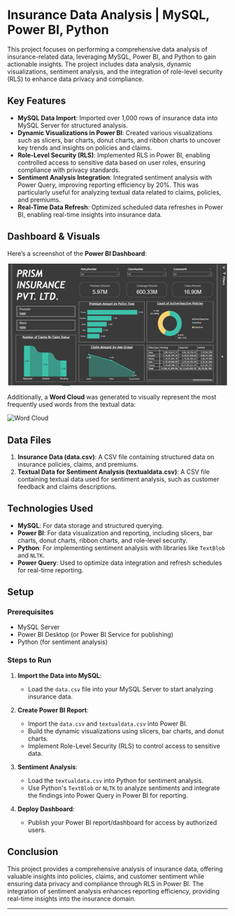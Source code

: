 # Insurance Data Analysis | MySQL, Power BI, Python

This project focuses on performing a comprehensive data analysis of insurance-related data, leveraging MySQL, Power BI, and Python to gain actionable insights. The project includes data analysis, dynamic visualizations, sentiment analysis, and the integration of role-level security (RLS) to enhance data privacy and compliance.

## Key Features

- **MySQL Data Import**: Imported over 1,000 rows of insurance data into MySQL Server for structured analysis.
- **Dynamic Visualizations in Power BI**: Created various visualizations such as slicers, bar charts, donut charts, and ribbon charts to uncover key trends and insights on policies and claims.
- **Role-Level Security (RLS)**: Implemented RLS in Power BI, enabling controlled access to sensitive data based on user roles, ensuring compliance with privacy standards.
- **Sentiment Analysis Integration**: Integrated sentiment analysis with Power Query, improving reporting efficiency by 20%. This was particularly useful for analyzing textual data related to claims, policies, and premiums.
- **Real-Time Data Refresh**: Optimized scheduled data refreshes in Power BI, enabling real-time insights into insurance data.

## Dashboard & Visuals

Here’s a screenshot of the **Power BI Dashboard**:

![Dashboard](images/dashboard.png)

Additionally, a **Word Cloud** was generated to visually represent the most frequently used words from the textual data:

![Word Cloud](images/wordcloud.png)

## Data Files

1. **Insurance Data (data.csv)**: A CSV file containing structured data on insurance policies, claims, and premiums.
2. **Textual Data for Sentiment Analysis (textualdata.csv)**: A CSV file containing textual data used for sentiment analysis, such as customer feedback and claims descriptions.

## Technologies Used

- **MySQL**: For data storage and structured querying.
- **Power BI**: For data visualization and reporting, including slicers, bar charts, donut charts, ribbon charts, and role-level security.
- **Python**: For implementing sentiment analysis with libraries like `TextBlob` and `NLTK`.
- **Power Query**: Used to optimize data integration and refresh schedules for real-time reporting.

## Setup

### Prerequisites

- MySQL Server
- Power BI Desktop (or Power BI Service for publishing)
- Python (for sentiment analysis)

### Steps to Run

1. **Import the Data into MySQL**:
   - Load the `data.csv` file into your MySQL Server to start analyzing insurance data.
   
2. **Create Power BI Report**:
   - Import the `data.csv` and `textualdata.csv` into Power BI.
   - Build the dynamic visualizations using slicers, bar charts, and donut charts.
   - Implement Role-Level Security (RLS) to control access to sensitive data.
   
3. **Sentiment Analysis**:
   - Load the `textualdata.csv` into Python for sentiment analysis.
   - Use Python's `TextBlob` or `NLTK` to analyze sentiments and integrate the findings into Power Query in Power BI for reporting.

4. **Deploy Dashboard**:
   - Publish your Power BI report/dashboard for access by authorized users.

## Conclusion

This project provides a comprehensive analysis of insurance data, offering valuable insights into policies, claims, and customer sentiment while ensuring data privacy and compliance through RLS in Power BI. The integration of sentiment analysis enhances reporting efficiency, providing real-time insights into the insurance domain.

---


